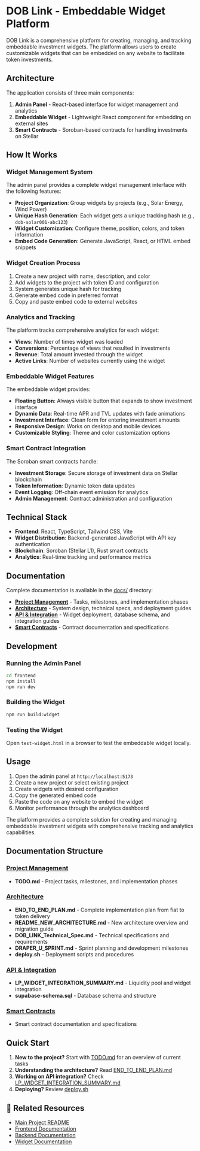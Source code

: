 # DOB Link - Embeddable Widget Platform

DOB Link is a comprehensive platform for creating, managing, and tracking embeddable investment widgets. The platform allows users to create customizable widgets that can be embedded on any website to facilitate token investments.

## Architecture

The application consists of three main components:

1. **Admin Panel** - React-based interface for widget management and analytics
2. **Embeddable Widget** - Lightweight React component for embedding on external sites
3. **Smart Contracts** - Soroban-based contracts for handling investments on Stellar

## How It Works

### Widget Management System

The admin panel provides a complete widget management interface with the following features:

- **Project Organization**: Group widgets by projects (e.g., Solar Energy, Wind Power)
- **Unique Hash Generation**: Each widget gets a unique tracking hash (e.g., `dob-solar001-abc123`)
- **Widget Customization**: Configure theme, position, colors, and token information
- **Embed Code Generation**: Generate JavaScript, React, or HTML embed snippets

### Widget Creation Process

1. Create a new project with name, description, and color
2. Add widgets to the project with token ID and configuration
3. System generates unique hash for tracking
4. Generate embed code in preferred format
5. Copy and paste embed code to external websites

### Analytics and Tracking

The platform tracks comprehensive analytics for each widget:

- **Views**: Number of times widget was loaded
- **Conversions**: Percentage of views that resulted in investments
- **Revenue**: Total amount invested through the widget
- **Active Links**: Number of websites currently using the widget

### Embeddable Widget Features

The embeddable widget provides:

- **Floating Button**: Always visible button that expands to show investment interface
- **Dynamic Data**: Real-time APR and TVL updates with fade animations
- **Investment Interface**: Clean form for entering investment amounts
- **Responsive Design**: Works on desktop and mobile devices
- **Customizable Styling**: Theme and color customization options

### Smart Contract Integration

The Soroban smart contracts handle:

- **Investment Storage**: Secure storage of investment data on Stellar blockchain
- **Token Information**: Dynamic token data updates
- **Event Logging**: Off-chain event emission for analytics
- **Admin Management**: Contract administration and configuration

## Technical Stack

- **Frontend**: React, TypeScript, Tailwind CSS, Vite
- **Widget Distribution**: Backend-generated JavaScript with API key authentication
- **Blockchain**: Soroban (Stellar L1), Rust smart contracts
- **Analytics**: Real-time tracking and performance metrics

## Documentation

Complete documentation is available in the [docs/](./docs/) directory:

- **[Project Management](./docs/TODO.md)** - Tasks, milestones, and implementation phases
- **[Architecture](./docs/architecture/)** - System design, technical specs, and deployment guides
- **[API & Integration](./docs/api/)** - Widget deployment, database schema, and integration guides
- **[Smart Contracts](./docs/contracts/)** - Contract documentation and specifications

## Development

### Running the Admin Panel

```bash
cd frontend
npm install
npm run dev
```

### Building the Widget

```bash
npm run build:widget
```

### Testing the Widget

Open `test-widget.html` in a browser to test the embeddable widget locally.

## Usage

1. Open the admin panel at `http://localhost:5173`
2. Create a new project or select existing project
3. Create widgets with desired configuration
4. Copy the generated embed code
5. Paste the code on any website to embed the widget
6. Monitor performance through the analytics dashboard

The platform provides a complete solution for creating and managing embeddable investment widgets with comprehensive tracking and analytics capabilities.

## Documentation Structure

### [Project Management](./TODO.md)

- **TODO.md** - Project tasks, milestones, and implementation phases

### [Architecture](./architecture/)

- **END_TO_END_PLAN.md** - Complete implementation plan from fiat to token delivery
- **README_NEW_ARCHITECTURE.md** - New architecture overview and migration guide
- **DOB_LINK_Technical_Spec.md** - Technical specifications and requirements
- **DRAPER_U_SPRINT.md** - Sprint planning and development milestones
- **deploy.sh** - Deployment scripts and procedures

### [API & Integration](./api/)

- **LP_WIDGET_INTEGRATION_SUMMARY.md** - Liquidity pool and widget integration
- **supabase-schema.sql** - Database schema and structure

### [Smart Contracts](./contracts/)

- Smart contract documentation and specifications

## Quick Start

1. **New to the project?** Start with [TODO.md](./TODO.md) for an overview of current tasks
2. **Understanding the architecture?** Read [END_TO_END_PLAN.md](./architecture/END_TO_END_PLAN.md)
3. **Working on API integration?** Check [LP_WIDGET_INTEGRATION_SUMMARY.md](./api/LP_WIDGET_INTEGRATION_SUMMARY.md)
4. **Deploying?** Review [deploy.sh](./architecture/deploy.sh)

## 🔗 Related Resources

- [Main Project README](../README.md)
- [Frontend Documentation](../frontend/README.md)
- [Backend Documentation](../backend/README.md)
- [Widget Documentation](../dob-link-widget/README.md)
